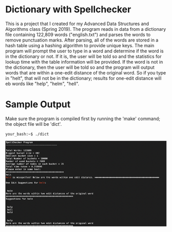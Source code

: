 # Dictionary with Spellchecker
This is a project that I created for my Advanced Data Structures and Algorithms class (Spring 2019). The program reads in data from a dictionary file containing 122,809 words ("english.txt") and parses the words to remove punctuation marks. After parsing, all of the words are stored in a hash table using a hashing algorithm to provide unique keys. The main program will prompt the user to type in a word and determine if the word is in the dictionary or not. If it is, the user will be told so and the statistics for lookup time with the table information will be provided. If the word is not in the dictionary, then the user will be told so and the program will output words that are within a one-edit distance of the original word. So if you type in "helt", that will not be in the dictionary; results for one-edit distance will eb words like "help", "helm", "hell".



# Sample Output
Make sure the program is compiled first by running the 'make' command; the object file will be 'dict'.
```console
your_bash:~$ ./dict

```
![Alt text](https://github.com/MalikCoderGreen/dictionary_with_spellchecker/blob/main/Picture1.png?raw=true "Dictionary program screenshot")

